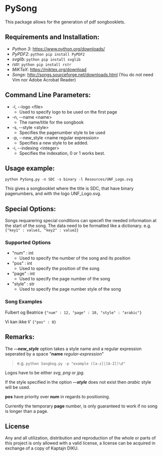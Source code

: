 # PySong
This package allows for the generation of pdf songbooklets.

## Requirements and Installation:
* *Python 3*: https://www.python.org/downloads/
* *PyPDF2*: `python pip install PyPDF2`
* *svglib*: `python pip install svglib`
* *rstr*:   `python pip install rstr`
* *MiKTeX*:  https://miktex.org/download
* *Songs*:   http://songs.sourceforge.net/downloads.html (You do not need Vim nor Adobe Acrobat Reader)

## Command Line Parameters:
- -l, --logo \<file>
  - Used to specify logo to be used on the first page
- -n, --name \<name>
  - The name/title for the songbook
- -s, --style \<style>
  - Specifies the pagenumber style to be used
- -p, --new_style \<name regular expression>
  - Specifies a new style to be added.
- -i, --indexing \<integer>
  - Specifies the indexation, 0 or 1 works best.

## Usage example:
`python PySong.py -n SDC -s binary -l Resources/UNF_Logo.svg`

This gives a songbooklet where the title is SDC, that have binary pagenumbers, and with the logo UNF_Logo.svg.

## Special Options:
Songs requarering special conditions can specefi the needed information at the start of the song.
The data need to be formatted like a dictionary. e.g. `{"key1" : value1, "key2" : value2}`

### Supported Options
- "num" : int
  - Used to specify the number of the song and its position
- "pos" : int
  - Used to specify the position of the song
- "page" : int
  - Used to specify the page number of the song
- "style" : str
  - Used to specify the page number style of the song

### Song Examples
Fulbert og Beatrice `{"num" : 12, "page" : 10, "style" : "arabic"}`

Vi kan ikke li' `{"pos" : 0}`

## Remarks:
The _**--new_style**_ option takes a style name and a regular expression seperated by a space "**name** *regular-expression*"
> e.g. `python Sangbog.py -p "example ([a-z]|[A-Z])\d"`

Logos have to be either *svg*, *png* or *jpg*.

If the style specified in the option _**--style**_ does not exist then *arabic* style will be used.

**pos** have priority over **num** in regards to positioning.

Currently the temporary **page** number, is only guaranteed to work if no song is longer than a page.

## License
Any and all utilization, distribution and reproduction of the whole or parts of this project is only allowed with a valid license, a license can be acquired in exchange of a copy of Kaptajn DIKU.
